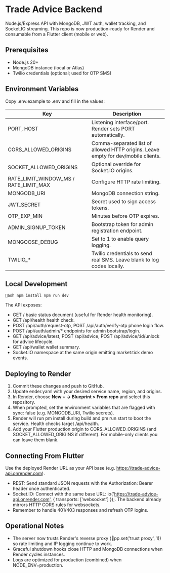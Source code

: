﻿# Trade Advice Backend

Node.js/Express API with MongoDB, JWT auth, wallet tracking, and Socket.IO streaming. This repo is now production-ready for Render and consumable from a Flutter client (mobile or web).

## Prerequisites

- Node.js 20+
- MongoDB instance (local or Atlas)
- Twilio credentials (optional; used for OTP SMS)

## Environment Variables

Copy .env.example to .env and fill in the values:

| Key | Description |
| --- | --- |
| PORT, HOST | Listening interface/port. Render sets PORT automatically. |
| CORS_ALLOWED_ORIGINS | Comma-separated list of allowed HTTP origins. Leave empty for dev/mobile clients. |
| SOCKET_ALLOWED_ORIGINS | Optional override for Socket.IO origins. |
| RATE_LIMIT_WINDOW_MS / RATE_LIMIT_MAX | Configure HTTP rate limiting. |
| MONGODB_URI | MongoDB connection string. |
| JWT_SECRET | Secret used to sign access tokens. |
| OTP_EXP_MIN | Minutes before OTP expires. |
| ADMIN_SIGNUP_TOKEN | Bootstrap token for admin registration endpoint. |
| MONGOOSE_DEBUG | Set to 1 to enable query logging. |
| TWILIO_* | Twilio credentials to send real SMS. Leave blank to log codes locally. |

## Local Development

`ash
npm install
npm run dev
`

The API exposes:
- GET / basic status document (useful for Render health monitoring).
- GET /api/health health check.
- POST /api/auth/request-otp, POST /api/auth/verify-otp phone login flow.
- POST /api/auth/admin/* endpoints for admin bootstrap/login.
- GET /api/advice/latest, POST /api/advice, POST /api/advice/:id/unlock for advice lifecycle.
- GET /api/wallet wallet summary.
- Socket.IO namespace at the same origin emitting market:tick demo events.

## Deploying to Render

1. Commit these changes and push to GitHub.
2. Update ender.yaml with your desired service name, region, and origins.
3. In Render, choose **New + → Blueprint > From repo** and select this repository.
4. When prompted, set the environment variables that are flagged with sync: false (e.g. MONGODB_URI, Twilio secrets).
5. Render will run 
pm install during build and 
pm run start to boot the service. Health checks target /api/health.
6. Add your Flutter production origin to CORS_ALLOWED_ORIGINS (and SOCKET_ALLOWED_ORIGINS if different). For mobile-only clients you can leave them blank.

## Connecting From Flutter

Use the deployed Render URL as your API base (e.g. https://trade-advice-api.onrender.com).

- REST: Send standard JSON requests with the Authorization: Bearer <token> header once authenticated.
- Socket.IO: Connect with the same base URL: io('https://trade-advice-api.onrender.com', { transports: ['websocket'] });. The backend already mirrors HTTP CORS rules for websockets.
- Remember to handle 401/403 responses and refresh OTP logins.

## Operational Notes

- The server now trusts Render's reverse proxy (pp.set('trust proxy', 1)) so rate limiting and IP logging continue to work.
- Graceful shutdown hooks close HTTP and MongoDB connections when Render cycles instances.
- Logs are optimized for production (combined) when NODE_ENV=production.
